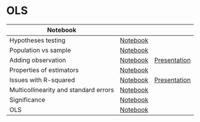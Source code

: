 # OLS
| Notebook |  |  |
|----------|----------|----------|
| Hypotheses testing | [Notebook](https://marimo.app/l/9gp1tl) |  |
| Population vs sample | [Notebook](https://marimo.app/l/7h0dis) |  |
| Adding observation | [Notebook](https://marimo.app/l/cab8bt) |  [Presentation](https://marimo.app/l/iw9n8k)|
| Properties of estimators | [Notebook](https://marimo.app/l/hb0hjm) |  |
| Issues with R-squared | [Notebook](https://marimo.app/l/zmxa2k) | [Presentation](https://marimo.app/l/8hs2zb) |
| Multicollinearity and standard errors | [Notebook](https://marimo.app/l/l2iv6q) |  |
| Significance | [Notebook](https://marimo.app/l/0g88hh) |  |
| OLS | [Notebook](https://marimo.app/l/unom0e) |  |

